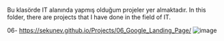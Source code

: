 Bu klasörde IT alanında yapmış olduğum projeler yer almaktadır.
In this folder, there are projects that I have done in the field of IT.

06- https://sekunev.github.io/Projects/06_Google_Landing_Page/
![image](https://user-images.githubusercontent.com/101554737/184587683-eeeb960c-d3d0-4fe7-b0db-6daea6aa3515.png)
